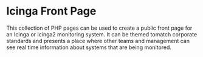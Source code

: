 # Icinga Front Page

This collection of PHP pages can be used to create a public front page for an Icinga or Icinga2 monitoring system.
It can be themed tomatch corporate standards and presents a place where other teams and management can see real time
information about systems that are being monitored.